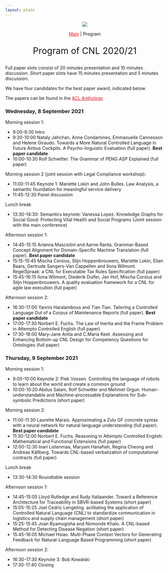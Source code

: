 ```yaml
---
layout: plain
---
```

<style>
a { color: #da121a; }
#main_content a:hover { color: #da121a; }
</style>
<p align="middle"><img src="cnl2020logo.png"/></p>

<p align="middle"><a href="cnl2020.html">Main</a> | Program</p>

<p align="middle" style="font-size:200%">Program of CNL 2020/21</p>


Full paper slots consist of 20 minutes presentation and 10 minutes discussion. Short paper slots have 15 minutes presentation and 5 minutes discussion.

We have four candidates for the best paper award, indicated below.

The papers can be found in the [ACL Anthology](https://aclanthology.org/volumes/2021.cnl-1/)

### Wednesday, 8 September 2021

Morning session 1:

- 9:00-9:30 Intro
- 9:30-10:00 Nataly Jahchan, Anne Condamines, Emmanuelle Cannesson and Helene Giraudo. Towards a More Natural Controlled Language in Future Airbus Cockpits. A Psycho-linguistic Evaluation (full paper). **Best paper candidate**
- 10:00-10:30 Rolf Schwitter. The Grammar of PENG ASP Explained (full paper)

Morning session 2 (joint session with Legal Compliance workshop):

- 11:00-11:45 Keynote 1: Mariette Lokin and John Bulles. Law Analysis, a semantic foundation for meaningful service delivery
- 11:45-12:30 Panel discussion

Lunch break

- 13:30-14:30: Semantics keynote: Vanessa Lopez. Knowledge Graphs for Social Good: Protecting Vital Health and Social Programs (Joint session with the main conference)

Afternoon session 1:

- 14:45-15:15 Arianna Masciolini and Aarne Ranta. Grammar-Based Concept Alignment for Domain-Specific Machine Translation (full paper). **Best paper candidate**
- 15:15-15:45 Mischa Corsius, Stijn Hoppenbrouwers, Mariette Lokin, Elian Baars, Gertrude Sangers-Van Cappellen and Ilona Wilmont. RegelSpraak: a CNL for Executable Tax Rules Specification (full paper)
- 15:45-16:15 Ilona Wilmont, Diederik Dulfer, Jan Hof, Mischa Corsius and Stijn Hoppenbrouwers. A quality evaluation framework for a CNL for agile law execution (full paper)

Afternoon session 2:

- 16:30-17:00 Yannis Haralambous and Tian Tian. Tailoring a Controlled Language Out of a Corpus of Maintenance Reports (full paper). **Best paper candidate**
- 17:00-17:30 Norbert E. Fuchs. The Law of Inertia and the Frame Problem in Attempto Controlled English (full paper)
- 17:30-18:00 Mary-Jane Antia and C.Maria Keet. Assessing and Enhancing Bottom-up CNL Design for Competency Questions for Ontologies (full paper)


### Thursday, 9 September 2021

Morning session 1:

- 9:00-10:00 Keynote 2: Piek Vossen. Controlling the language of robots to learn about the world and create a common ground
- 10:00-10:20 Abdus Salam, Rolf Schwitter and Mehmet Orgun. Human-understandable and Machine-processable Explanations for Sub-symbolic Predictions (short paper)

Morning session 2:

- 11:00-11:30 Laurette Marais. Approximating a Zulu GF concrete syntax with a neural network for natural language understanding (full paper). **Best paper candidate**
- 11:30-12:00 Norbert E. Fuchs. Reasoning in Attempto Controlled English: Mathematical and Functional Extensions (full paper)
- 12:00-12:30 Inari Listenmaa, Maryam Hanafiah, Regina Cheong and Andreas Källberg. Towards CNL-based verbalization of computational contracts (full paper)

Lunch break

- 13:30-14:30 Roundtable session

Afternoon session 1:

- 14:45-15:05 Lloyd Rutledge and Rudy Italiaander. Toward a Reference Architecture for Traceability in SBVR-based Systems (short paper)
- 15:05-15:25 Joel Cedric Lengeling. acilitating the application of Controlled Natural Language (CNL) to standardize communication in logistics and supply chain management (short paper)
- 15:25-15:45 Joan Byamugisha and Nomonde Khalo. A CNL-based Method for Detecting Disease Negation (short paper)
- 15:45-16:05 Michael Hsiao. Multi-Phase Context Vectors for Generating Feedback for Natural-Language Based Programming (short paper)

Afternoon session 2:

- 16:30-17:30 Keynote 3: Bob Kowalski
- 17:30-17:40 Closing

